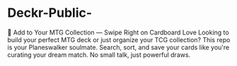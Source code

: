 # Deckr-Public-
📍 Add to Your MTG Collection — Swipe Right on Cardboard Love Looking to build your perfect MTG deck or just organize your TCG collection? This repo is your Planeswalker soulmate. Search, sort, and save your cards like you're curating your dream match. No small talk, just powerful draws.
